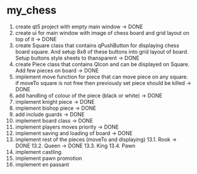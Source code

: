 # my_chess

1.  create qt5 project with empty main window -> DONE
2.  create ui for main window with image of chess board and grid layout on top of it -> DONE
3.  create Square class that contains qPushButton for displaying chess board square. And setup 8x8 of these buttons into grid layout of board. Setup buttons style sheets to thansparent -> DONE
4.  create Piece class that contains QIcon and can be displayed on Square. Add few pieces on board -> DONE
5.  implement move function for piece that can move piece on any square. if moveTo square is not free then previously set piece should be killed -> DONE
6.  add handling of colour of the piece (black or white) -> DONE
7.  implement knight piece -> DONE
8.  implement bishop piece -> DONE
9.  add include guards -> DONE
10. implement board class -> DONE
11. implement players moves priority -> DONE
12. implement saving and loading of board -> DONE
13. implement rest of the pieces (moveTo and displaying)
    13.1. Rook -> DONE
    13.2. Queen -> DONE
    13.3. King
    13.4. Pawn
14. implement castling
15. implement pawn promotion
16. implement en passant
